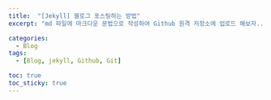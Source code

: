 ```yaml
---
title:  "[Jekyll] 블로그 포스팅하는 방법"
excerpt: "md 파일에 마크다운 문법으로 작성하여 Github 원격 저장소에 업로드 해보자..."

categories:
  - Blog
tags:
  - [Blog, jekyll, Github, Git]

toc: true
toc_sticky: true
---
```

